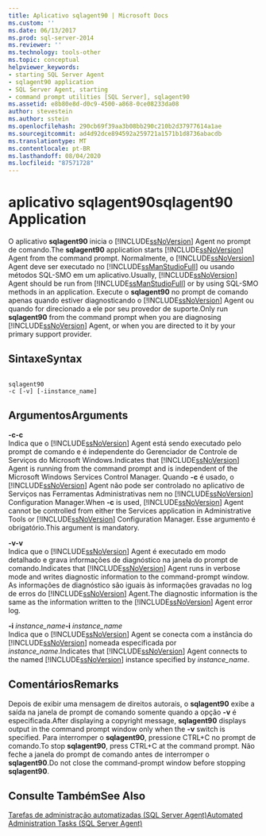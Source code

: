 ```yaml
---
title: Aplicativo sqlagent90 | Microsoft Docs
ms.custom: ''
ms.date: 06/13/2017
ms.prod: sql-server-2014
ms.reviewer: ''
ms.technology: tools-other
ms.topic: conceptual
helpviewer_keywords:
- starting SQL Server Agent
- sqlagent90 application
- SQL Server Agent, starting
- command prompt utilities [SQL Server], sqlagent90
ms.assetid: e8b80e8d-d0c9-4500-a868-0ce08233da08
author: stevestein
ms.author: sstein
ms.openlocfilehash: 290cb69f39aa3b08bb290c210b2d37977614a1ae
ms.sourcegitcommit: ad4d92dce894592a259721a1571b1d8736abacdb
ms.translationtype: MT
ms.contentlocale: pt-BR
ms.lasthandoff: 08/04/2020
ms.locfileid: "87571728"
---
```

# <a name="sqlagent90-application"></a><span data-ttu-id="aa843-102">aplicativo sqlagent90</span><span class="sxs-lookup"><span data-stu-id="aa843-102">sqlagent90 Application</span></span>
  <span data-ttu-id="aa843-103">O aplicativo **sqlagent90** inicia o [!INCLUDE[ssNoVersion](../includes/ssnoversion-md.md)] Agent no prompt de comando.</span><span class="sxs-lookup"><span data-stu-id="aa843-103">The **sqlagent90** application starts [!INCLUDE[ssNoVersion](../includes/ssnoversion-md.md)] Agent from the command prompt.</span></span> <span data-ttu-id="aa843-104">Normalmente, o [!INCLUDE[ssNoVersion](../includes/ssnoversion-md.md)] Agent deve ser executado no [!INCLUDE[ssManStudioFull](../includes/ssmanstudiofull-md.md)] ou usando métodos SQL-SMO em um aplicativo.</span><span class="sxs-lookup"><span data-stu-id="aa843-104">Usually, [!INCLUDE[ssNoVersion](../includes/ssnoversion-md.md)] Agent should be run from [!INCLUDE[ssManStudioFull](../includes/ssmanstudiofull-md.md)] or by using SQL-SMO methods in an application.</span></span> <span data-ttu-id="aa843-105">Execute o **sqlagent90** no prompt de comando apenas quando estiver diagnosticando o [!INCLUDE[ssNoVersion](../includes/ssnoversion-md.md)] Agent ou quando for direcionado a ele por seu provedor de suporte.</span><span class="sxs-lookup"><span data-stu-id="aa843-105">Only run **sqlagent90** from the command prompt when you are diagnosing [!INCLUDE[ssNoVersion](../includes/ssnoversion-md.md)] Agent, or when you are directed to it by your primary support provider.</span></span>  
  
## <a name="syntax"></a><span data-ttu-id="aa843-106">Sintaxe</span><span class="sxs-lookup"><span data-stu-id="aa843-106">Syntax</span></span>  
  
```  
  
sqlagent90  
-c [-v] [-iinstance_name]  
```  
  
## <a name="arguments"></a><span data-ttu-id="aa843-107">Argumentos</span><span class="sxs-lookup"><span data-stu-id="aa843-107">Arguments</span></span>  
 <span data-ttu-id="aa843-108">**-c**</span><span class="sxs-lookup"><span data-stu-id="aa843-108">**-c**</span></span>  
 <span data-ttu-id="aa843-109">Indica que o [!INCLUDE[ssNoVersion](../includes/ssnoversion-md.md)] Agent está sendo executado pelo prompt de comando e é independente do Gerenciador de Controle de Serviços do Microsoft Windows.</span><span class="sxs-lookup"><span data-stu-id="aa843-109">Indicates that [!INCLUDE[ssNoVersion](../includes/ssnoversion-md.md)] Agent is running from the command prompt and is independent of the Microsoft Windows Services Control Manager.</span></span> <span data-ttu-id="aa843-110">Quando **-c** é usado, o [!INCLUDE[ssNoVersion](../includes/ssnoversion-md.md)] Agent não pode ser controlado no aplicativo de Serviços nas Ferramentas Administrativas nem no [!INCLUDE[ssNoVersion](../includes/ssnoversion-md.md)] Configuration Manager.</span><span class="sxs-lookup"><span data-stu-id="aa843-110">When **-c** is used, [!INCLUDE[ssNoVersion](../includes/ssnoversion-md.md)] Agent cannot be controlled from either the Services application in Administrative Tools or [!INCLUDE[ssNoVersion](../includes/ssnoversion-md.md)] Configuration Manager.</span></span> <span data-ttu-id="aa843-111">Esse argumento é obrigatório.</span><span class="sxs-lookup"><span data-stu-id="aa843-111">This argument is mandatory.</span></span>  
  
 <span data-ttu-id="aa843-112">**-v**</span><span class="sxs-lookup"><span data-stu-id="aa843-112">**-v**</span></span>  
 <span data-ttu-id="aa843-113">Indica que o [!INCLUDE[ssNoVersion](../includes/ssnoversion-md.md)] Agent é executado em modo detalhado e grava informações de diagnóstico na janela do prompt de comando.</span><span class="sxs-lookup"><span data-stu-id="aa843-113">Indicates that [!INCLUDE[ssNoVersion](../includes/ssnoversion-md.md)] Agent runs in verbose mode and writes diagnostic information to the command-prompt window.</span></span> <span data-ttu-id="aa843-114">As informações de diagnóstico são iguais às informações gravadas no log de erros do [!INCLUDE[ssNoVersion](../includes/ssnoversion-md.md)] Agent.</span><span class="sxs-lookup"><span data-stu-id="aa843-114">The diagnostic information is the same as the information written to the [!INCLUDE[ssNoVersion](../includes/ssnoversion-md.md)] Agent error log.</span></span>  
  
 <span data-ttu-id="aa843-115">**-i** *instance_name*</span><span class="sxs-lookup"><span data-stu-id="aa843-115">**-i** *instance_name*</span></span>  
 <span data-ttu-id="aa843-116">Indica que o [!INCLUDE[ssNoVersion](../includes/ssnoversion-md.md)] Agent se conecta com a instância do [!INCLUDE[ssNoVersion](../includes/ssnoversion-md.md)] nomeada especificada por *instance_name*.</span><span class="sxs-lookup"><span data-stu-id="aa843-116">Indicates that [!INCLUDE[ssNoVersion](../includes/ssnoversion-md.md)] Agent connects to the named [!INCLUDE[ssNoVersion](../includes/ssnoversion-md.md)] instance specified by *instance_name*.</span></span>  
  
## <a name="remarks"></a><span data-ttu-id="aa843-117">Comentários</span><span class="sxs-lookup"><span data-stu-id="aa843-117">Remarks</span></span>  
 <span data-ttu-id="aa843-118">Depois de exibir uma mensagem de direitos autorais, o **sqlagent90** exibe a saída na janela de prompt de comando somente quando a opção **-v** é especificada.</span><span class="sxs-lookup"><span data-stu-id="aa843-118">After displaying a copyright message, **sqlagent90** displays output in the command prompt window only when the **-v** switch is specified.</span></span> <span data-ttu-id="aa843-119">Para interromper o **sqlagent90**, pressione CTRL+C no prompt de comando.</span><span class="sxs-lookup"><span data-stu-id="aa843-119">To stop **sqlagent90**, press CTRL+C at the command prompt.</span></span> <span data-ttu-id="aa843-120">Não feche a janela do prompt de comando antes de interromper o **sqlagent90**.</span><span class="sxs-lookup"><span data-stu-id="aa843-120">Do not close the command-prompt window before stopping **sqlagent90**.</span></span>  
  
## <a name="see-also"></a><span data-ttu-id="aa843-121">Consulte Também</span><span class="sxs-lookup"><span data-stu-id="aa843-121">See Also</span></span>  
 [<span data-ttu-id="aa843-122">Tarefas de administração automatizadas &#40;SQL Server Agent&#41;</span><span class="sxs-lookup"><span data-stu-id="aa843-122">Automated Administration Tasks &#40;SQL Server Agent&#41;</span></span>](../ssms/agent/automated-administration-tasks-sql-server-agent.md)  
  
  
